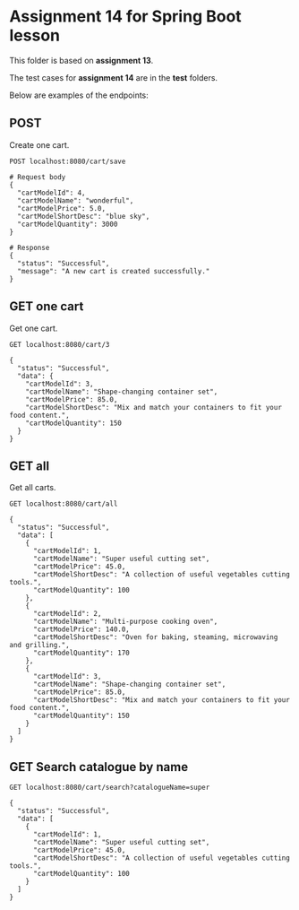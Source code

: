 # Assignment 14 for Spring Boot lesson

This folder is based on **assignment 13**.

The test cases for **assignment 14** are in the **test** folders.

Below are examples of the endpoints:
## POST 

Create one cart.

`POST localhost:8080/cart/save`

```
# Request body
{
  "cartModelId": 4,
  "cartModelName": "wonderful",
  "cartModelPrice": 5.0,
  "cartModelShortDesc": "blue sky",
  "cartModelQuantity": 3000  
}

# Response
{
  "status": "Successful",
  "message": "A new cart is created successfully."
}
```

## GET one cart

Get one cart.

`GET localhost:8080/cart/3`

```
{
  "status": "Successful",
  "data": {
    "cartModelId": 3,
    "cartModelName": "Shape-changing container set",
    "cartModelPrice": 85.0,
    "cartModelShortDesc": "Mix and match your containers to fit your food content.",
    "cartModelQuantity": 150
  }
}
```

## GET all

Get all carts.

`GET localhost:8080/cart/all`

```
{
  "status": "Successful",
  "data": [
    {
      "cartModelId": 1,
      "cartModelName": "Super useful cutting set",
      "cartModelPrice": 45.0,
      "cartModelShortDesc": "A collection of useful vegetables cutting tools.",
      "cartModelQuantity": 100
    },
    {
      "cartModelId": 2,
      "cartModelName": "Multi-purpose cooking oven",
      "cartModelPrice": 140.0,
      "cartModelShortDesc": "Oven for baking, steaming, microwaving and grilling.",
      "cartModelQuantity": 170
    },
    {
      "cartModelId": 3,
      "cartModelName": "Shape-changing container set",
      "cartModelPrice": 85.0,
      "cartModelShortDesc": "Mix and match your containers to fit your food content.",
      "cartModelQuantity": 150
    }
  ]
}

```

## GET Search catalogue by name

`GET localhost:8080/cart/search?catalogueName=super`

```
{
  "status": "Successful",
  "data": [
    {
      "cartModelId": 1,
      "cartModelName": "Super useful cutting set",
      "cartModelPrice": 45.0,
      "cartModelShortDesc": "A collection of useful vegetables cutting tools.",
      "cartModelQuantity": 100
    }
  ]
}
```